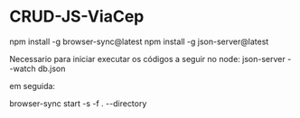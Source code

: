 # CRUD-JS-ViaCep


npm install -g browser-sync@latest
npm install -g json-server@latest

Necessario para iniciar executar os códigos a seguir no node:
json-server --watch db.json

em seguida:

browser-sync start -s -f . --directory  

